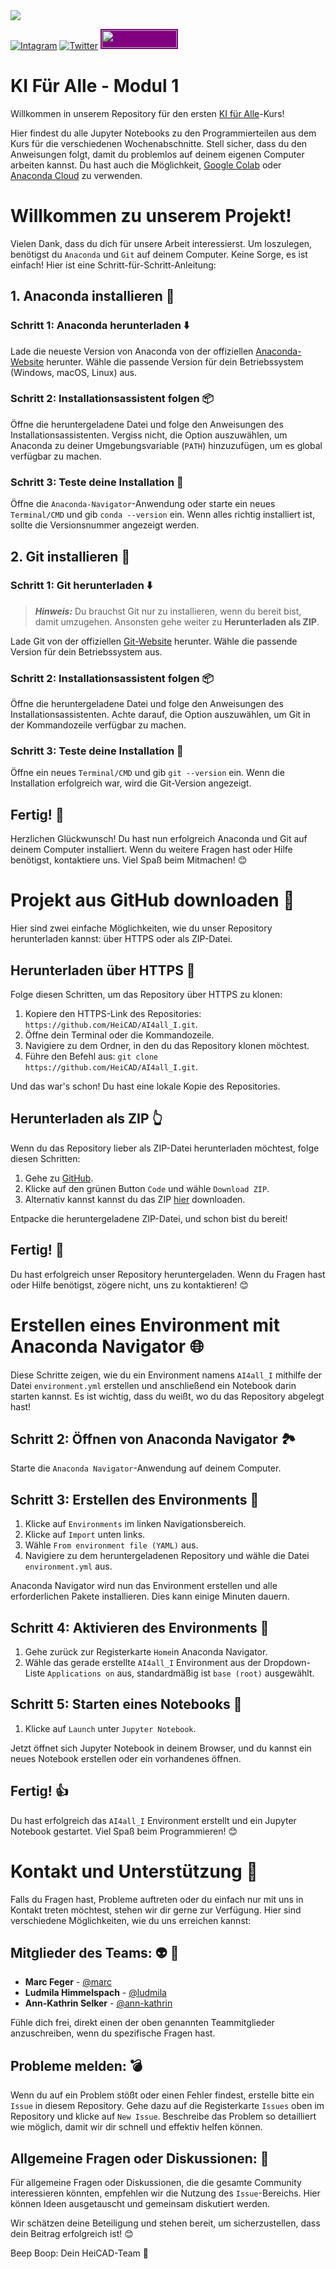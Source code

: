 <img src="https://www.heicad.hhu.de/fileadmin/_processed_/4/9/csm_ai4all_KeyImage_Blob_Hexa_300px_f87b7be2a1.png"/>

[![Intagram](https://img.shields.io/badge/Instagram-%23E4405F.svg?style=for-the-badge&logo=Instagram&logoColor=white)](https://www.instagram.com/heicad_hhu/)
[![Twitter](https://img.shields.io/badge/X-%231DA1F2.svg?style=for-the-badge&logo=X&logoColor=white)](https://x.com/HeiCAD_HHU)
<a href="https://ki-campus.org/courses/kifueralle-hhu" style="width: 120px; height: 28px; background-color: #800080; padding: 2px; border-radius: 0px; display: inline-block; overflow: hidden;">
  <img src="https://ki-campus.org/sites/default/files/color/kic_theme-ea158196/logo.svg" style="width: 100%; height: 100%;">
</a>

# KI Für Alle - Modul 1

Willkommen in unserem Repository für den ersten [KI für Alle](https://ki-campus.org/courses/kifueralle-hhu)-Kurs!

Hier findest du alle Jupyter Notebooks zu den Programmierteilen aus dem Kurs für die verschiedenen Wochenabschnitte.
Stell sicher, dass du den Anweisungen folgt, damit du problemlos auf deinem eigenen Computer arbeiten kannst.
Du hast auch die Möglichkeit, [Google Colab](https://colab.research.google.com/?hl=de) oder [Anaconda Cloud](https://anaconda.cloud) zu verwenden.

# Willkommen zu unserem Projekt!

Vielen Dank, dass du dich für unsere Arbeit interessierst.
Um loszulegen, benötigst du `Anaconda` und `Git` auf deinem Computer.
Keine Sorge, es ist einfach!
Hier ist eine Schritt-für-Schritt-Anleitung:

## 1. Anaconda installieren :snake: 

### Schritt 1: Anaconda herunterladen :arrow_down: 

Lade die neueste Version von Anaconda von der offiziellen [Anaconda-Website](https://www.anaconda.com/products/distribution) herunter.
Wähle die passende Version für dein Betriebssystem (Windows, macOS, Linux) aus.

### Schritt 2: Installationsassistent folgen :package: 

Öffne die heruntergeladene Datei und folge den Anweisungen des Installationsassistenten.
Vergiss nicht, die Option auszuwählen, um Anaconda zu deiner Umgebungsvariable (`PATH`) hinzuzufügen, um es global verfügbar zu machen.

### Schritt 3: Teste deine Installation :call_me_hand: 

Öffne die `Anaconda-Navigator`-Anwendung oder starte ein neues `Terminal/CMD` und gib `conda --version` ein.
Wenn alles richtig installiert ist, 
sollte die Versionsnummer angezeigt werden.

## 2. Git installieren :octopus: 

### Schritt 1: Git herunterladen :arrow_down: 

> **_Hinweis:_** Du brauchst Git nur zu installieren, wenn du bereit bist, damit umzugehen. Ansonsten gehe weiter zu **Herunterladen als ZIP**.

Lade Git von der offiziellen [Git-Website](https://git-scm.com/downloads) herunter.
Wähle die passende Version für dein Betriebssystem aus.

### Schritt 2: Installationsassistent folgen :package:

Öffne die heruntergeladene Datei und folge den Anweisungen des Installationsassistenten. Achte darauf, die Option auszuwählen, um Git in der Kommandozeile verfügbar zu machen.

### Schritt 3: Teste deine Installation :call_me_hand: 

Öffne ein neues `Terminal/CMD` und gib `git --version` ein.
Wenn die Installation erfolgreich war, wird die Git-Version angezeigt.

## Fertig! :hugs: 

Herzlichen Glückwunsch! Du hast nun erfolgreich Anaconda und Git auf deinem Computer installiert.
Wenn du weitere Fragen hast oder Hilfe benötigst, kontaktiere uns. Viel Spaß beim Mitmachen! 😊

# Projekt aus GitHub downloaden :floppy_disk: 

Hier sind zwei einfache Möglichkeiten, wie du unser Repository herunterladen kannst: über HTTPS oder als ZIP-Datei.

## Herunterladen über HTTPS :bouquet: 

Folge diesen Schritten, um das Repository über HTTPS zu klonen:

1. Kopiere den HTTPS-Link des Repositories: `https://github.com/HeiCAD/AI4all_I.git`.
2. Öffne dein Terminal oder die Kommandozeile.
3. Navigiere zu dem Ordner, in den du das Repository klonen möchtest.
4. Führe den Befehl aus: `git clone https://github.com/HeiCAD/AI4all_I.git`.

Und das war's schon! Du hast eine lokale Kopie des Repositories.

## Herunterladen als ZIP :point_up_2:

Wenn du das Repository lieber als ZIP-Datei herunterladen möchtest, folge diesen Schritten:

1. Gehe zu [GitHub](https://github.com/HeiCAD/AI4all_I/).
2. Klicke auf den grünen Button `Code` und wähle `Download ZIP`.
3. Alternativ kannst kannst du das ZIP [hier](https://github.com/HeiCAD/AI4all_I/archive/refs/heads/main.zip) downloaden.

Entpacke die heruntergeladene ZIP-Datei, und schon bist du bereit!

## Fertig! :confetti_ball: 

Du hast erfolgreich unser Repository heruntergeladen. Wenn du Fragen hast oder Hilfe benötigst, zögere nicht, uns zu kontaktieren! 😊

# Erstellen eines Environment mit Anaconda Navigator :globe_with_meridians: 

Diese Schritte zeigen, wie du ein Environment namens `AI4all_I` mithilfe der Datei `environment.yml` erstellen und anschließend ein Notebook darin starten kannst.
Es ist wichtig, dass du weißt, wo du das Repository abgelegt hast!

## Schritt 2: Öffnen von Anaconda Navigator :national_park: 

Starte die `Anaconda Navigator`-Anwendung auf deinem Computer.

## Schritt 3: Erstellen des Environments :nut_and_bolt: 

1. Klicke auf `Environments` im linken Navigationsbereich.
2. Klicke auf `Import` unten links.
3. Wähle `From environment file (YAML)` aus.
4. Navigiere zu dem heruntergeladenen Repository und wähle die Datei `environment.yml` aus.

Anaconda Navigator wird nun das Environment erstellen und alle erforderlichen Pakete installieren.
Dies kann einige Minuten dauern.

## Schritt 4: Aktivieren des Environments :battery: 

1. Gehe zurück zur Registerkarte `Home`in Anaconda Navigator.
2. Wähle das gerade erstellte `AI4all_I` Environment aus der Dropdown-Liste `Applications on` aus, standardmäßig ist `base (root)` ausgewählt.

## Schritt 5: Starten eines Notebooks :rocket: 

1. Klicke auf `Launch` unter `Jupyter Notebook`.

Jetzt öffnet sich Jupyter Notebook in deinem Browser, und du kannst ein neues Notebook erstellen oder ein vorhandenes öffnen.

## Fertig! :thumbsup: 

Du hast erfolgreich das `AI4all_I` Environment erstellt und ein Jupyter Notebook gestartet. 
Viel Spaß beim Programmieren! 😊

# Kontakt und Unterstützung :handshake: 

Falls du Fragen hast, Probleme auftreten oder du einfach nur mit uns in Kontakt treten möchtest, stehen wir dir gerne zur Verfügung. Hier sind verschiedene Möglichkeiten, wie du uns erreichen kannst:

## Mitglieder des Teams: :alien: :vulcan_salute: 

- **Marc Feger** - [@marc](marc.feger@hhu.de)
- **Ludmila Himmelspach** - [@ludmila](ludmila.himmelspach@hhu.de)
- **Ann-Kathrin Selker** - [@ann-kathrin](ann-kathrin.selker@hhu.de)

Fühle dich frei, direkt einen der oben genannten Teammitglieder anzuschreiben, wenn du spezifische Fragen hast.

## Probleme melden: :bomb: 

Wenn du auf ein Problem stößt oder einen Fehler findest, erstelle bitte ein `Issue` in diesem Repository.
Gehe dazu auf die Registerkarte `Issues` oben im Repository und klicke auf `New Issue`. 
Beschreibe das Problem so detailliert wie möglich, damit wir dir schnell und effektiv helfen können.

## Allgemeine Fragen oder Diskussionen: :exploding_head: 

Für allgemeine Fragen oder Diskussionen, die die gesamte Community interessieren könnten, empfehlen wir die Nutzung des `Issue`-Bereichs.
Hier können Ideen ausgetauscht und gemeinsam diskutiert werden.

Wir schätzen deine Beteiligung und stehen bereit, um sicherzustellen, dass dein Beitrag erfolgreich ist! 😊

Beep Boop: Dein HeiCAD-Team :robot: